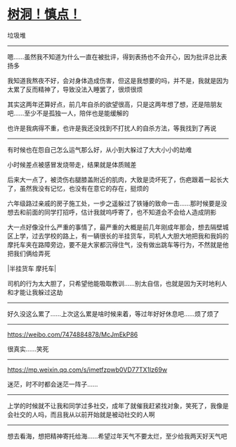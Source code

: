 # [树洞！慎点！](https://github.com/noteMay/blog/issues/17)

垃圾堆

---

嗯……虽然我不知道为什么一直在被批评，得到表扬也不会开心，因为批评总比表扬多

我知道我熬夜不好，会对身体造成伤害，但这是我想要的吗，并不是，我就是因为太累了反而精神了，导致没法入睡罢了，很烦很烦

其实这两年还算好点，前几年自杀的欲望很高，只是这两年想了想，还是陪朋友吧……至少不是孤独一人，陪伴也是能缓解的

也许是我病得不重，也许是我还没找到不打扰人的自杀方法，等我找到了再说

---

有时候也在怨自己怎么运气那么好，从小到大躲过了大大小小的劫难

小时候差点被感冒发烧带走，结果就是体质贼差

后来大一点了，被烫伤右腿膝盖附近的肌肉，大致是烫坏死了，伤疤跟着一起长大了，虽然我没有记忆，也没有在意它的存在，挺烦的

六年级路过亲戚的房子施工处，一步之遥躲过了铁锤的致命一击……那时候要是没想去和前面的同学打招呼，估计我就呜呼寄了，也不知道会不会给人造成阴影

大一点好像没什么严重的事情了，最严重的大概是前几年刚成年那会，想去隔壁城区上学，过去学校的路上，有一辆很长的半挂货车，司机人大胆大地把我和我妈的摩托车夹在路障旁边，要不是大家都沉得住气，没有做出跳车等行为，不然就是他把我们俩给弄死

|半挂货车 摩托车|

司机的行为太大胆了，只希望他能吸取教训……别太自信，也就是因为天时地利人和才能让我躲过这劫

---

好久没这么累了……上次这么累是啥时候来着，等过年好好休息吧……烦了烦了

---

https://weibo.com/7474884878/McJmEkP86

很真实……笑死

---

https://mp.weixin.qq.com/s/imetfzpwb0VD77TX1lz69w

迷茫，时不时都会迷茫一阵子……

---

上学的时候就不让我和同学过多社交，成年了就催我赶紧找对象，笑死了，我像是会社交的人吗，而且我从以前开始就是被动社交的人啊

---

想去看海，想把精神寄托给海……希望过年天气不要太烂，至少给我两天好天气吧